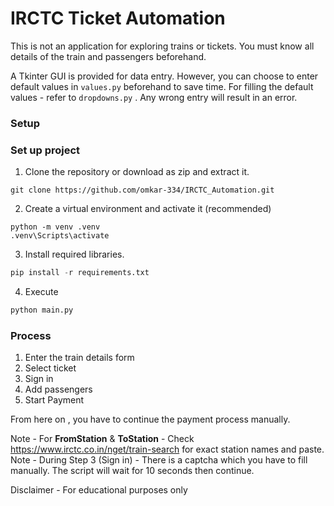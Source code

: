 # IRCTC Ticket Automation

This is not an application for exploring trains or tickets. You must know all details of the train and passengers beforehand.

A Tkinter GUI is provided for data entry. However, you can choose to enter default values in `values.py` beforehand to save time. For filling the default values - refer to `dropdowns.py` . Any wrong entry will result in an error.

### Setup
### Set up project  
  
1. Clone the repository or download as zip and extract it.  
  
```  
git clone https://github.com/omkar-334/IRCTC_Automation.git  
```  
  
2. Create a virtual environment   and activate it (recommended)
  
```  
python -m venv .venv  
.venv\Scripts\activate  
```  
  
3. Install required libraries.  
  
```python  
pip install -r requirements.txt  
```  
  
4. Execute
```python
python main.py
```

### Process
1. Enter the train details form
2. Select ticket
3. Sign in 
4. Add passengers
5. Start Payment

From here on , you have to continue the payment process manually.


Note - For **FromStation** & **ToStation** - Check https://www.irctc.co.in/nget/train-search for exact station names and paste.  
Note - During Step 3 (Sign in) - There is a captcha which you have to fill manually. The script will wait for 10 seconds then continue.  

Disclaimer - For educational purposes only